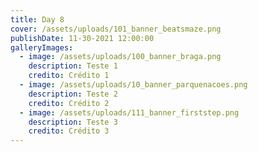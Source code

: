 ```yaml
---
title: Day 8
cover: /assets/uploads/101_banner_beatsmaze.png
publishDate: 11-30-2021 12:00:00
galleryImages:
  - image: /assets/uploads/100_banner_braga.png
    description: Teste 1
    credito: Crédito 1
  - image: /assets/uploads/10_banner_parquenacoes.png
    description: Teste 2
    credito: Crédito 2
  - image: /assets/uploads/111_banner_firststep.png
    description: Teste 3
    credito: Crédito 3
---
```

